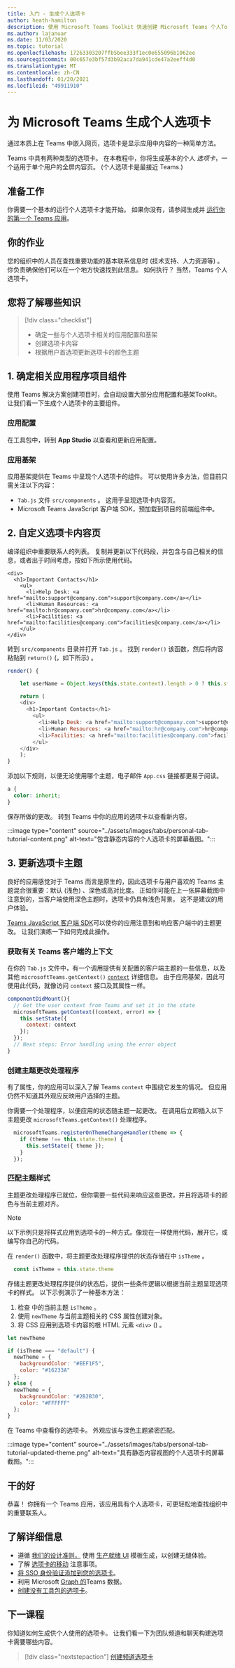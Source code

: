 ```yaml
---
title: 入门 - 生成个人选项卡
author: heath-hamilton
description: 使用 Microsoft Teams Toolkit 快速创建 Microsoft Teams 个人Toolkit。
ms.author: lajanuar
ms.date: 11/03/2020
ms.topic: tutorial
ms.openlocfilehash: 17263303207ffb5bee333f1ec0e655096b1062ee
ms.sourcegitcommit: 00c657e3bf57d3b92aca7da941cde47a2eeff4d0
ms.translationtype: MT
ms.contentlocale: zh-CN
ms.lasthandoff: 01/20/2021
ms.locfileid: "49911910"
---
```

# <a name="build-a-personal-tab-for-microsoft-teams"></a>为 Microsoft Teams 生成个人选项卡

通过本质上在 Teams 中嵌入网页，选项卡是显示应用中内容的一种简单方法。

Teams 中具有两种类型的选项卡。 在本教程中，你将生成基本的个人 *选项卡*，一个适用于单个用户的全屏内容页。  (个人选项卡是最接近 Teams.) 

## <a name="before-you-begin"></a>准备工作

你需要一个基本的运行个人选项卡才能开始。 如果你没有，请参阅生成并 [运行你的第一个 Teams 应用](../build-your-first-app/build-and-run.md)。

## <a name="your-assignment"></a>你的作业

您的组织中的人员在查找重要功能的基本联系信息时 (技术支持、人力资源等) 。 你负责确保他们可以在一个地方快速找到此信息。 如何执行？ 当然，Teams 个人选项卡。

## <a name="what-youll-learn"></a>您将了解哪些知识

> [!div class="checklist"]
>
> * 确定一些与个人选项卡相关的应用配置和基架
> * 创建选项卡内容
> * 根据用户首选项更新选项卡的颜色主题

## <a name="1-identify-relevant-app-project-components"></a>1. 确定相关应用程序项目组件

使用 Teams 解决方案创建项目时，会自动设置大部分应用配置和基架Toolkit。 让我们看一下生成个人选项卡的主要组件。

### <a name="app-configurations"></a>应用配置

在工具包中，转到 **App Studio** 以查看和更新应用配置。

### <a name="app-scaffolding"></a>应用基架

应用基架提供在 Teams 中呈现个人选项卡的组件。 可以使用许多方法，但目前只需关注以下内容：

* `Tab.js` 文件 `src/components` 。 这用于呈现选项卡内容页。
* Microsoft Teams JavaScript 客户端 SDK，预加载到项目的前端组件中。

## <a name="2-customize-your-tab-content-page"></a>2. 自定义选项卡内容页

编译组织中重要联系人的列表。 复制并更新以下代码段，并包含与自己相关的信息，或者出于时间考虑，按如下所示使用代码。

```JSX
<div>
  <h1>Important Contacts</h1>
    <ul>
      <li>Help Desk: <a href="mailto:support@company.com">support@company.com</a></li>
      <li>Human Resources: <a href="mailto:hr@company.com">hr@company.com</a></li>
      <li>Facilities: <a href="mailto:facilities@company.com">facilities@company.com</a></li>
    </ul>
</div>
```

转到 `src/components` 目录并打开 `Tab.js` 。 找到 `render()` 该函数，然后将内容粘贴到 `return()` (，如下所示) 。

```JavaScript
render() {

    let userName = Object.keys(this.state.context).length > 0 ? this.state.context['upn'] : "";

    return (
    <div>
      <h1>Important Contacts</h1>
        <ul>
          <li>Help Desk: <a href="mailto:support@company.com">support@company.com</a></li>
          <li>Human Resources: <a href="mailto:hr@company.com">hr@company.com</a></li>
          <li>Facilities: <a href="mailto:facilities@company.com">facilities@company.com</a></li>
        </ul>
    </div>
    );
}
```

添加以下规则，以便无论使用哪个主题，电子邮件 `App.css` 链接都更易于阅读。

```CSS
a {
  color: inherit;
}
```

保存所做的更改。 转到 Teams 中你的应用的选项卡以查看新内容。

:::image type="content" source="../assets/images/tabs/personal-tab-tutorial-content.png" alt-text="包含静态内容的个人选项卡的屏幕截图。":::

## <a name="3-update-the-tab-theme"></a>3. 更新选项卡主题

良好的应用感觉对于 Teams 而言是原生的，因此选项卡与用户喜欢的 Teams 主题混合很重要：默认 (浅色) 、深色或高对比度。 正如你可能在上一张屏幕截图中注意到的，当客户端使用深色主题时，选项卡仍具有浅色背景。 这不是建议的用户体验。

[Teams JavaScript 客户端 SDK](https://docs.microsoft.com/javascript/api/@microsoft/teams-js/?view=msteams-client-js-latest&preserve-view=true)可以使你的应用注意到和响应客户端中的主题更改。 让我们演练一下如何完成此操作。

### <a name="get-context-about-the-teams-client"></a>获取有关 Teams 客户端的上下文

在你的 `Tab.js` 文件中，有一个调用提供有关配置的客户端主题的一些信息，以及其他 `microsoftTeams.getContext()` [`context`](https://docs.microsoft.com/javascript/api/@microsoft/teams-js/context?view=msteams-client-js-latest&preserve-view=true) 详细信息。 由于应用基架，因此可使用此代码，就像访问 `context` 接口及其属性一样。

```JavaScript
componentDidMount(){
  // Get the user context from Teams and set it in the state
  microsoftTeams.getContext((context, error) => {
    this.setState({
      context: context
    });
  });
  // Next steps: Error handling using the error object
}
```

### <a name="create-a-theme-change-handler"></a>创建主题更改处理程序

有了属性，你的应用可以深入了解 Teams `context` 中围绕它发生的情况。 但应用仍然不知道其外观应反映用户选择的主题。

你需要一个处理程序，以便应用的状态随主题一起更改。 在调用后立即插入以下主题更改 `microsoftTeams.getContext()` 处理程序。

```JavaScript
  microsoftTeams.registerOnThemeChangeHandler(theme => {
    if (theme !== this.state.theme) {
      this.setState({ theme });  
    }
  });
```

### <a name="match-theme-styles"></a>匹配主题样式

主题更改处理程序已就位，但你需要一些代码来响应这些更改，并且将选项卡的颜色与当前主题对齐。

> [!NOTE]
> 以下示例只是将样式应用到选项卡的一种方式。像现在一样使用代码，展开它，或编写你自己的代码。

在 `render()` 函数中，将主题更改处理程序提供的状态存储在中 `isTheme` 。

```JavaScript
  const isTheme = this.state.theme
```

存储主题更改处理程序提供的状态后，提供一些条件逻辑以根据当前主题呈现选项卡的样式。 以下示例演示了一种基本方法：
1. 检查 中的当前主题 `isTheme` 。
2. 使用 `newTheme` 与当前主题相关的 CSS 属性创建对象。
3. 将 CSS 应用到选项卡内容的根 HTML 元素 `<div>` () 。

```JavaScript
let newTheme

if (isTheme === "default") {
  newTheme = {
    backgroundColor: "#EEF1F5",
    color: "#16233A"
  };
} else {
  newTheme = {
    backgroundColor: "#2B2B30",
    color: "#FFFFFF"
  };
}
```

在 Teams 中查看你的选项卡。 外观应该与深色主题紧密匹配。

:::image type="content" source="../assets/images/tabs/personal-tab-tutorial-updated-theme.png" alt-text="具有静态内容视图的个人选项卡的屏幕截图。":::

## <a name="well-done"></a>干的好

恭喜！ 你拥有一个 Teams 应用，该应用具有个人选项卡，可更轻松地查找组织中的重要联系人。

## <a name="learn-more"></a>了解详细信息

* 遵循 [我们的设计准则，](../tabs/design/tabs.md) 使用 [生产就绪 UI](../concepts/design/design-teams-app-ui-templates.md) 模板生成，以创建无缝体验。
* 了解 [选项卡的移动](../tabs/design/tabs-mobile.md) 注意事项。
* [将 SSO 身份验证添加到您的选项卡](../tabs/how-to/authentication/auth-aad-sso.md)。
* 利用 Microsoft [Graph 的](https://docs.microsoft.com/graph/teams-concept-overview)Teams 数据。
* [创建没有工具包的选项卡](../tabs/quickstarts/create-personal-tab-node-yeoman.md)。

## <a name="next-lesson"></a>下一课程

你知道如何生成供个人使用的选项卡。 让我们看一下为团队频道和聊天构建选项卡需要哪些内容。

> [!div class="nextstepaction"]
> [创建频道选项卡](../build-your-first-app/build-channel-tab.md)
